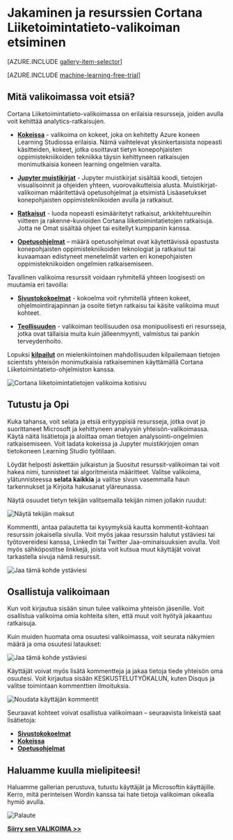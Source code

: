<properties
    pageTitle="Cortana liiketoimintatietojen valikoima | Microsoft Azure"
    description="Jaa ja tutustu analytics resursseja ja paljon muuta Cortana Liiketoimintatieto-valikoimassa. Muiden käyttäjien tekemät tietoja ja tehdä omia maksujen yhteisön."
    services="machine-learning"
    documentationCenter=""
    authors="garyericson"
    manager="jhubbard"
    editor="cgronlun"/>

<tags
    ms.service="machine-learning"
    ms.workload="data-services"
    ms.tgt_pltfrm="na"
    ms.devlang="na"
    ms.topic="article"
    ms.date="10/13/2016"
    ms.author="roopalik;garye"/>


# <a name="share-and-discover-resources-in-the-cortana-intelligence-gallery"></a>Jakaminen ja resurssien Cortana Liiketoimintatieto-valikoiman etsiminen

[AZURE.INCLUDE [gallery-item-selector](../../includes/machine-learning-gallery-item-selector.md)]

<!-- separating these 2 includes -->

[AZURE.INCLUDE [machine-learning-free-trial](../../includes/machine-learning-free-trial.md)]

## <a name="what-can-i-find-in-the-gallery"></a>Mitä valikoimassa voit etsiä?

Cortana Liiketoimintatieto-valikoimassa on erilaisia resursseja, joiden avulla voit kehittää analytics-ratkaisujen.

- **[Kokeissa](machine-learning-gallery-experiments.md)** - valikoima on kokeet, joka on kehitetty Azure koneen Learning Studiossa erilaisia. Nämä vaihtelevat yksinkertaisista nopeasti käsitteiden, kokeet, jotka osoittavat tietyn konepohjaisten oppimistekniikoiden tekniikka täysin kehittyneen ratkaisujen monimutkaisia koneen learning ongelmien varalta.

- **[Jupyter muistikirjat](machine-learning-gallery-jupyter-notebooks.md)** - Jupyter muistikirjat sisältää koodi, tietojen visualisoinnit ja ohjeiden yhteen, vuorovaikutteisia alusta.
Muistikirjat-valikoiman määritettävä opetusohjelmat ja etsimistä Lisäasetukset konepohjaisten oppimistekniikoiden avulla ja ratkaisut.

<!--
- **[Machine Learning APIs](https://machine-learning-gallery-apis.md)** - An experiment developed in Azure Machine Learning can be launched as a web service so that the analytics model can be accessed by others through a set of REST APIs. A variety of these APIs are available in the Gallery, such as a product recommendation engine or cloud-based face and speech recognition.
-->

-  **[Ratkaisut](machine-learning-gallery-solutions.md)** - luoda nopeasti esimääritetyt ratkaisut, arkkitehtuureihin viitteen ja rakenne-kuvioiden Cortana liiketoimintatietojen ratkaisuja. Jotta ne Omat sisältää ohjeet tai esitellyt kumppanin kanssa.

- **[Opetusohjelmat](machine-learning-gallery-tutorials.md)** – määrä opetusohjelmat ovat käytettävissä opastusta konepohjaisten oppimistekniikoiden teknologiat ja ratkaisut tai kuvaamaan edistyneet menetelmät varten eri konepohjaisten oppimistekniikoiden ongelmien ratkaisemiseen.

Tavallinen valikoima resurssit voidaan ryhmitellä yhteen loogisesti on muutamia eri tavoilla:

- **[Sivustokokoelmat](machine-learning-gallery-collections.md)** - kokoelma voit ryhmitellä yhteen kokeet, ohjelmointirajapinnan ja osoite tietyn ratkaisu tai käsite valikoima muut kohteet.

- **[Teollisuuden](machine-learning-gallery-industries.md)** - valikoiman teollisuuden osa monipuolisesti eri resursseja, jotka ovat tällaisia muita kuin jälleenmyynti, valmistus tai pankin terveydenhoito.

Lopuksi **[kilpailut](machine-learning-gallery-competitions.md)** on mielenkiintoinen mahdollisuuden kilpailemaan tietojen scientsts yhteisön monimutkaisia ratkaiseminen käyttämällä Cortana Liiketoimintatieto-ohjelmiston kanssa.

![Cortana liiketoimintatietojen valikoima kotisivu](media\machine-learning-gallery-how-to-use-contribute-publish\gallery-home-page.png)

## <a name="discover-and-learn"></a>Tutustu ja Opi

Kuka tahansa, voit selata ja etsiä erityyppisiä resursseja, jotka ovat jo suorittaneet Microsoft ja kehittyneen analyysin yhteisön-valikoimassa.
Käytä näitä lisätietoja ja aloittaa oman tietojen analysointi-ongelmien ratkaisemiseen.
Voit ladata kokeissa ja Jupyter muistikirjojen oman tietokoneen Learning Studio työtilaan.

Löydät helposti äskettäin julkaistun ja Suositut resurssit-valikoiman tai voit hakea nimi, tunnisteet tai algoritmeista määritteet.
Valitse valikoima, ylätunnisteessa **selata kaikkia** ja valitse sivun vasemmalla haun tarkennukset ja Kirjoita hakusanat yläreunassa.

Näytä osuudet tietyn tekijän valitsemalla tekijän nimen jollakin ruudut:

![Näytä tekijän maksut](media\machine-learning-gallery-how-to-use-contribute-publish\view-by-author.png)


Kommentti, antaa palautetta tai kysymyksiä kautta kommentit-kohtaan resurssin jokaisella sivulla.
Voit myös jakaa resurssin halutut ystäviesi tai työtovereidesi kanssa, LinkedIn tai Twitter Jaa-ominaisuuksien avulla.
Voit myös sähköpostitse linkkejä, joista voit kutsua muut käyttäjät voivat tarkastella sivuja nämä resurssit.

![Jaa tämä kohde ystäviesi](media\machine-learning-gallery-how-to-use-contribute-publish\comment-and-share.png)


## <a name="contribute-to-the-gallery"></a>Osallistuja valikoimaan

Kun voit kirjautua sisään sinun tulee valikoima yhteisön jäsenille. Voit osallistua valikoima omia kohteita siten, että muut voit hyötyä jakaantuu ratkaisuja.

Kuin muiden huomata oma osuutesi valikoimassa, voit seurata näkymien määrä ja oma osuutesi lataukset:

![Jaa tämä kohde ystäviesi](media\machine-learning-gallery-how-to-use-contribute-publish\view-and-download-counts.png)

Käyttäjät voivat myös lisätä kommentteja ja jakaa tietoja tiede yhteisön oma osuutesi.
Voit kirjautua sisään KESKUSTELUTYÖKALUN, kuten Disqus ja valitse toimintaan kommenttien ilmoituksia.

![Noudata käyttäjän kommentit](media\machine-learning-gallery-how-to-use-contribute-publish\follow-comments.png)

Seuraavat kohteet voivat osallistua valikoimaan – seuraavista linkeistä saat lisätietoja:

- **[Sivustokokoelmat](machine-learning-gallery-collections.md#contribute)**
- **[Kokeissa](machine-learning-gallery-experiments.md#contribute)**
- **[Opetusohjelmat](machine-learning-gallery-tutorials.md#contribute)**


## <a name="we-want-to-hear-from-you"></a>Haluamme kuulla mielipiteesi!
Haluamme gallerian perustuva, tutustu käyttäjät ja Microsoftin käyttäjille. Kerro, mitä perinteisen Wordin kanssa tai hate tietoja valikoiman oikealla hymiö avulla.  

![Palaute](./media/machine-learning-gallery-how-to-use-contribute-publish/feedback.png)


**[Siirry sen VALIKOIMA >>](http://gallery.cortanaintelligence.com)**
